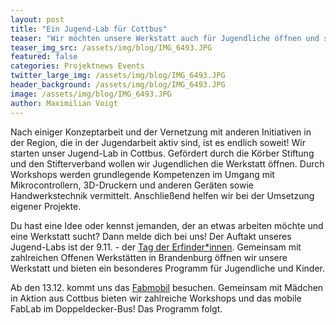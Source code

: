 ```yaml
---
layout: post
title: "Ein Jugend-Lab für Cottbus"
teaser: "Wir möchten unsere Werkstatt auch für Jugendliche öffnen und starten ein Jugend-Lab."
teaser_img_src: /assets/img/blog/IMG_6493.JPG
featured: false
categories: Projektnews Events
twitter_large_img: /assets/img/blog/IMG_6493.JPG
header_background: /assets/img/blog/IMG_6493.JPG
image: /assets/img/blog/IMG_6493.JPG
author: Maximilian Voigt
---
```

Nach einiger Konzeptarbeit und der Vernetzung mit anderen Initiativen in der Region, die in der Jugendarbeit aktiv sind, ist es endlich soweit! Wir starten unser Jugend-Lab in Cottbus. Gefördert durch die Körber Stiftung und den Stifterverband wollen wir Jugendlichen die Werkstatt öffnen. Durch Workshops werden grundlegende Kompetenzen im Umgang mit Mikrocontrollern, 3D-Druckern und anderen Geräten sowie Handwerkstechnik vermittelt. Anschließend helfen wir bei der Umsetzung eigener Projekte.

Du hast eine Idee oder kennst jemanden, der an etwas arbeiten möchte und eine Werkstatt sucht? Dann melde dich bei uns! Der Auftakt unseres Jugend-Labs ist der 9.11. - der [Tag der Erfinder\*innen](https://offene-werkstaetten-brandenburg.de/erfinden). Gemeinsam mit zahlreichen Offenen Werkstätten in Brandenburg öffnen wir unsere Werkstatt und bieten ein besonderes Programm für Jugendliche und Kinder.

Ab den 13.12. kommt uns das [Fabmobil](http://fabmobil.org/) besuchen. Gemeinsam mit Mädchen in Aktion aus Cottbus bieten wir zahlreiche Workshops und das mobile FabLab im Doppeldecker-Bus! Das Programm folgt.